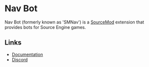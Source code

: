 Nav Bot
======

[SourceMod]: https://www.sourcemod.net/
[Nav Mesh VSP]: https://github.com/taiyungwang/valve_source_plugin_navmesh
[Taiyungwang]: https://github.com/taiyungwang
[C++ STL]: https://en.wikipedia.org/wiki/Standard_Template_Library
[Documentation]: docs/README.md
[Discord]: https://discord.gg/bh9g8MebJn

Nav Bot (formerly known as 'SMNav') is a [SourceMod] extension that provides bots for Source Engine games.

## Links

- [Documentation]
- [Discord]